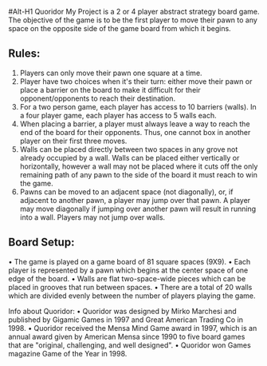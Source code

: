 #Alt-H1 Quoridor
My Project is a 2 or 4 player abstract strategy board game.
The objective  of the game is to be the first player to move their pawn to any space on the opposite side of the game board from which it begins.

## Rules:
1. Players can only move their pawn one square at a time.
2. Player have two choices when it's their turn: either move their pawn or place a barrier on the board to make it difficult for their opponent/opponents to reach their destination.
3. For a two person game, each player has access to 10 barriers (walls). In a four player game, each player has access to 5 walls each.
4. When placing a barrier, a player must always leave a way to reach the end of the board for their opponents. Thus, one cannot box in another player on their first three moves.
5. Walls can be placed directly between two spaces in any grove not already occupied by a wall. Walls can be placed either vertically or horizontally, however a wall may not be placed where it cuts off the only remaining path of any pawn to the side of the board it must reach to win the game.
6. Pawns can be moved to an adjacent space (not diagonally), or, if adjacent to another pawn, a player may jump over that pawn. A player may move diagonally if jumping over another pawn will result in running into a wall. Players may not jump over walls.

## Board Setup:
• The game is played on a game board of 81 square spaces (9X9).
• Each player is represented by a pawn which begins at the center space of one edge of the board.
• Walls are flat two-space-wide pieces which can be placed in grooves that run between spaces.
• There are a total of 20 walls which are divided evenly between the number of players playing the game.

Info about Quoridor:
• Quoridor was designed by Mirko Marchesi and published by Gigamic Games in 1997 and Great American Trading Co in 1998.
• Quoridor received the Mensa Mind Game award in 1997, which is an annual award given by American Mensa since 1990 to five board games that are "original, challenging, and well designed".
• Quoridor won Games magazine Game of the Year in 1998.
